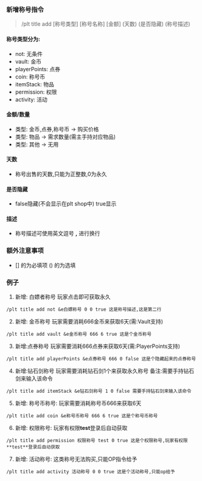 ### 新增称号指令

> /plt title add [称号类型] [称号名称] [金额] (天数) (是否隐藏) (称号描述)

#### 称号类型分为:
* not: 无条件
* vault: 金币 
* playerPoints: 点券 
* coin: 称号币
* itemStack: 物品
* permission: 权限
* activity: 活动

#### 金额/数量
* 类型: 金币,点券,称号币 -> 购买价格
* 类型: 物品 -> 需求数量(需主手持对应物品)
* 类型: 其他 -> 无用

#### 天数
* 称号出售的天数,只能为正整数,0为永久

#### 是否隐藏
* false隐藏(不会显示在plt shop中) true显示
#### 描述
* 称号描述可使用英文逗号 **,** 进行换行

### 额外注意事项
* [] 的为必填项  () 的为选填

### 例子

1. 新增: 白嫖者称号 玩家点击即可获取永久
```
/plt title add not &e白嫖称号 0 0 true 这是称号描述,这是第二行
```

2. 新增: 金币称号  玩家需要消耗666金币来获取6天(需:Vault支持)
```
/plt title add vault &e金币称号 666 6 true 这是个金币称号
```

3. 新增:点券称号 玩家需要消耗666点券来获取6天(需:PlayerPoints支持)
```
/plt title add playerPoints &e点券称号 666 0 false 这是个隐藏起来的点券称号
```

4. 新增:钻石剑称号 玩家需要消耗钻石剑1个来获取永久称号
   备注:需要手持钻石剑来输入该命令
```
/plt title add itemStack &e钻石剑称号 1 0 false 需要手持钻石剑来输入该命令
```

5. 新增: 称号币称号: 玩家需要消耗称号币666来获取6天
```
/plt title add coin &e称号币称号 666 6 true 这是个称号币称号
```

6. 新增: 权限称号: 玩家有权限**test**登录后自动获取
```
/plt title add permission 权限称号 test 0 true 这是个权限称号,玩家有权限**test**登录后自动获取
```

7. 新增: 活动称号: 这类称号无法购买,只能OP指令给予
```
/plt title add activity 活动称号 0 0 true 这是个活动称号,只能op给予
```